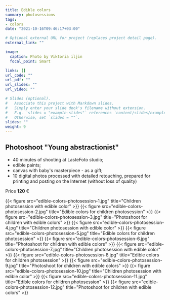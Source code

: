```yaml
---
title: Edible colors
summary: photosessions
tags:
- colors
date: "2021-10-16T09:46:17+03:00"

# Optional external URL for project (replaces project detail page).
external_link: ""

image:
  caption: Photo by Viktoria iljin
  focal_point: Smart

links: []
url_code: ""
url_pdf: ""
url_slides: ""
url_video: ""

# Slides (optional).
#   Associate this project with Markdown slides.
#   Simply enter your slide deck's filename without extension.
#   E.g. `slides = "example-slides"` references `content/slides/example-slides.md`.
#   Otherwise, set `slides = ""`.
slides: ""
weight: 9
---
```


## Photoshoot "Young abstractionist"

* 40 minutes of shooting at LasteFoto studio;
* edible paints;
* canvas with baby's masterpiece - as a gift;
* 10 digital photos processed with detailed retouching, prepared for printing and posting on the Internet (without loss of quality)

Price **120** €

{{< figure src="edible-colors-photosession-1.jpg" title="Children photosession with edible color" >}}
{{< figure src="edible-colors-photosession-2.jpg" title="Edible colors for children photosession" >}}
{{< figure src="edible-colors-photosession-3.jpg" title="Photoshoot for children with edible colors" >}}
{{< figure src="edible-colors-photosession-4.jpg" title="Children photosession with edible color" >}}
{{< figure src="edible-colors-photosession-5.jpg" title="Edible colors for children photosession" >}}
{{< figure src="edible-colors-photosession-6.jpg" title="Photoshoot for children with edible colors" >}}
{{< figure src="edible-colors-photosession-7.jpg" title="Children photosession with edible color" >}}
{{< figure src="edible-colors-photosession-8.jpg" title="Edible colors for children photosession" >}}
{{< figure src="edible-colors-photosession-9.jpg" title="Photoshoot for children with edible colors" >}}
{{< figure src="edible-colors-photosession-10.jpg" title="Children photosession with edible color" >}}
{{< figure src="edible-colors-photosession-11.jpg" title="Edible colors for children photosession" >}}
{{< figure src="edible-colors-photosession-12.jpg" title="Photoshoot for children with edible colors" >}}
